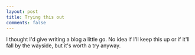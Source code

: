 ```yaml
---
layout: post
title: Trying this out
comments: false
---
```



I thought I'd give writing a blog a little go. No idea if I'll keep this up or if it'll fall by the wayside, but it's worth a try anyway.